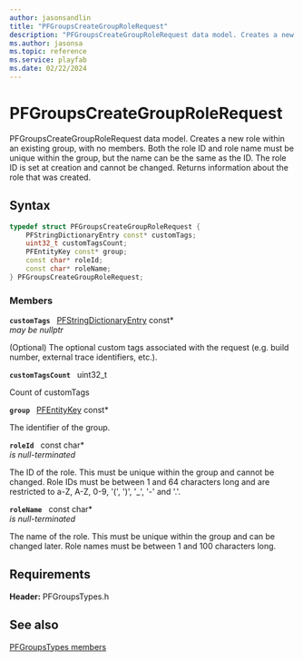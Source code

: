 ```yaml
---
author: jasonsandlin
title: "PFGroupsCreateGroupRoleRequest"
description: "PFGroupsCreateGroupRoleRequest data model. Creates a new role within an existing group, with no members. Both the role ID and role name must be unique within the group, but the name can be the same as the ID. The role ID is set at creation and cannot be changed. Returns information about the role that was created."
ms.author: jasonsa
ms.topic: reference
ms.service: playfab
ms.date: 02/22/2024
---
```


# PFGroupsCreateGroupRoleRequest  

PFGroupsCreateGroupRoleRequest data model. Creates a new role within an existing group, with no members. Both the role ID and role name must be unique within the group, but the name can be the same as the ID. The role ID is set at creation and cannot be changed. Returns information about the role that was created.  

## Syntax  
  
```cpp
typedef struct PFGroupsCreateGroupRoleRequest {  
    PFStringDictionaryEntry const* customTags;  
    uint32_t customTagsCount;  
    PFEntityKey const* group;  
    const char* roleId;  
    const char* roleName;  
} PFGroupsCreateGroupRoleRequest;  
```
  
### Members  
  
**`customTags`** &nbsp; [PFStringDictionaryEntry](../../pftypes/structs/pfstringdictionaryentry.md) const*  
*may be nullptr*  
  
(Optional) The optional custom tags associated with the request (e.g. build number, external trace identifiers, etc.).
  
**`customTagsCount`** &nbsp; uint32_t  
  
Count of customTags
  
**`group`** &nbsp; [PFEntityKey](../../pftypes/structs/pfentitykey-c.md) const*  
  
The identifier of the group.
  
**`roleId`** &nbsp; const char*  
*is null-terminated*  
  
The ID of the role. This must be unique within the group and cannot be changed. Role IDs must be between 1 and 64 characters long and are restricted to a-Z, A-Z, 0-9, '(', ')', '_', '-' and '.'.
  
**`roleName`** &nbsp; const char*  
*is null-terminated*  
  
The name of the role. This must be unique within the group and can be changed later. Role names must be between 1 and 100 characters long.
  
  
## Requirements  
  
**Header:** PFGroupsTypes.h
  
## See also  
[PFGroupsTypes members](../pfgroupstypes_members.md)  

  
  
